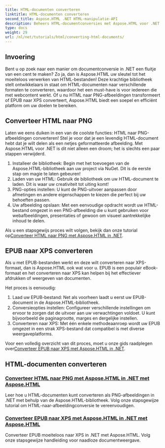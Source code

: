 ```yaml
---
title: HTML-documenten converteren
linktitle: HTML-documenten converteren
second_title: Aspose.HTML .NET HTML-manipulatie-API
description: Beheers HTML-documentconversies met Aspose.HTML voor .NET! Leer moeiteloos HTML naar PNG en EPUB naar XPS te converteren met onze eenvoudige handleidingen.
type: docs
weight: 29
url: /nl/net/tutorials/html/converting-html-documents/
---
```

## Invoering
Bent u op zoek naar een manier om documentconversie in .NET een fluitje van een cent te maken? Zo ja, dan is Aspose.HTML uw sleutel tot het moeiteloos verwerken van HTML-bestanden! Deze krachtige bibliotheek stelt ontwikkelaars in staat om HTML-documenten naar verschillende formaten te converteren, waardoor het een must-have is voor iedereen die met webcontent werkt. Of u nu HTML naar PNG-afbeeldingen transformeert of EPUB naar XPS converteert, Aspose.HTML biedt een soepel en efficiënt platform om uw doelen te bereiken.

## Converteer HTML naar PNG
Laten we eens duiken in een van de coolste functies: HTML naar PNG-afbeeldingen converteren! Stel je voor dat je een levendig HTML-document hebt dat je wilt delen als een netjes geformatteerde afbeelding. Met Aspose.HTML voor .NET is dit niet alleen een droom; het is slechts een paar stappen verwijderd. 

1. Installeer de bibliotheek: Begin met het toevoegen van de Aspose.HTML-bibliotheek aan uw project via NuGet. Dit is de eerste stap om magie te laten gebeuren!
2. Laden van uw HTML: Gebruik de bibliotheek om uw HTML-document te laden. Dit is waar uw creativiteit tot uiting komt!
3. PNG-opties instellen: U kunt de PNG-uitvoer aanpassen door afmetingen en andere eigenschappen te kiezen die perfect bij uw behoeften passen.
4. Uw afbeelding opslaan: Met een eenvoudige opdracht wordt uw HTML-bestand omgezet in een PNG-afbeelding die u kunt gebruiken voor webafbeeldingen, presentaties of gewoon om visueel aantrekkelijke inhoud te delen.

 Als u een stapsgewijs proces wilt volgen, bekijk dan onze tutorial op[Converteer HTML naar PNG met Aspose.HTML in .NET](./convert-html-as-png/). 

## EPUB naar XPS converteren
Als u met EPUB-bestanden werkt en deze wilt converteren naar XPS-formaat, dan is Aspose.HTML ook wat voor u. EPUB is een populair eBook-formaat en het converteren naar XPS kan helpen bij het effectiever afdrukken of weergeven van documenten.

Het proces is eenvoudig:

1. Laad uw EPUB-bestand: Net als voorheen laadt u eerst uw EPUB-document in de Aspose.HTML-bibliotheek.
2. Conversieopties instellen: Configureer verschillende instellingen om ervoor te zorgen dat de uitvoer aan uw verwachtingen voldoet. U kunt bijvoorbeeld de paginagrootte, marges en dergelijke instellen.
3. Converteren naar XPS: Met één enkele methodeaanroep wordt uw EPUB omgezet in een strak XPS-bestand dat compatibel is met diverse weergaveplatforms.

 Voor een volledig overzicht van dit proces, moet u onze gids raadplegen over[Converteer EPUB naar XPS met Aspose.HTML in .NET](./convert-epub-as-xps/). 

## HTML-documenten converteren
### [Converteer HTML naar PNG met Aspose.HTML in .NET met Aspose.HTML](./convert-html-as-png/)
Leer hoe u HTML-documenten kunt converteren als PNG-afbeeldingen in .NET met behulp van de Aspose.HTML-bibliotheek. Volg onze stapsgewijze tutorial om HTML-naar-afbeeldingconversie te vereenvoudigen.
### [Converteer EPUB naar XPS met Aspose.HTML in .NET met Aspose.HTML](./convert-epub-as-xps/)
Converteer EPUB moeiteloos naar XPS in .NET met Aspose.HTML. Volg onze stapsgewijze handleiding voor naadloze documentweergave.